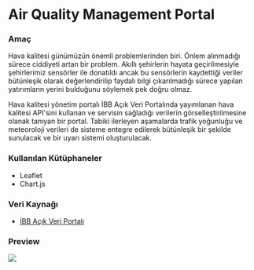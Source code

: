 # Air Quality Management Portal


### Amaç

Hava kalitesi günümüzün önemli problemlerinden biri. Önlem alınmadığı sürece ciddiyeti artan bir problem. Akıllı şehirlerin hayata geçirilmesiyle şehirlerimiz
sensörler ile donatıldı ancak bu sensörlerin kaydettiği veriler bütünleşik olarak değerlendirilip faydalı bilgi çıkarılmadığı sürece yapılan yatırımların 
yerini bulduğunu söylemek pek doğru olmaz.

Hava kalitesi yönetim portalı İBB Açık Veri Portalında yayımlanan hava kalitesi API'sini kullanan ve servisin sağladığı verilerin görselleştirilmesine olanak tanıyan
bir portal. Tabiki ilerleyen aşamalarda trafik yoğunluğu ve meteoroloji verileri de sisteme entegre edilerek bütünleşik bir şekilde sunulacak ve bir uyarı
sistemi oluşturulacak. 

### Kullanılan Kütüphaneler

 * Leaflet
 * Chart.js
 
### Veri Kaynağı

  * [İBB Açık Veri Portalı](https://data.ibb.gov.tr/dataset/hava-kalitesi-istasyon-olcum-sonuclari-web-servisi)

### Preview

<img src="/img/video.gif">